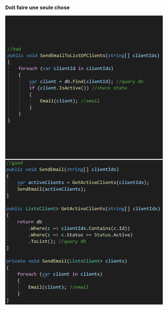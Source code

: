 ### Doit faire une seule chose
![](../../images/code/doOneThingBad.png)![](../../images/code/doOneThingGood.png)
